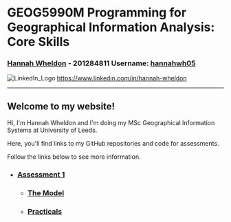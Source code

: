 # **GEOG5990M Programming for Geographical Information Analysis: Core Skills**
### **[Hannah Wheldon](https://github.com/hannahwh05)** - **201284811** Username: [hannahwh05](https://github.com/hannahwh05)
![LinkedIn_Logo](https://github.com/hannahwh05/hannahwh05.github.io/images/LinkedIn_Logo) <https://www.linkedin.com/in/hannah-wheldon>


---


## Welcome to my website! 

Hi, I'm Hannah Wheldon and I'm doing my MSc Geographical Information Systems at University of Leeds. 

Here, you'll find links to my GitHub repositories and code for assessments.

Follow the links below to see more information.

* ### [Assessment 1](https://hannahwh05.github.io/Assessment1)
  * ### [The Model](https://hannahwh05.github.io/model)
  * ### [Practicals](https://hannahwh05.github.io/Practicals)
